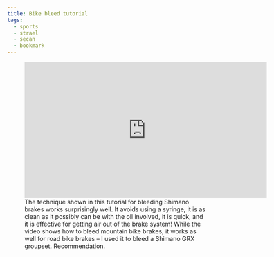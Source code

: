 ```yaml
---
title: Bike bleed tutorial
tags:
  - sports
  - strael
  - secan
  - bookmark
---
```

<figure>
<iframe width="560" height="315" src="https://www.youtube.com/embed/VhURlGrMZ-0?si=s23gKgm8thXYJFVi" title="YouTube video player" frameborder="0" allow="accelerometer; autoplay; clipboard-write; encrypted-media; gyroscope; picture-in-picture; web-share" referrerpolicy="strict-origin-when-cross-origin" allowfullscreen></iframe>
<figcaption>The technique shown in this tutorial for bleeding Shimano brakes works surprisingly well. It avoids using a syringe, it is as clean as it possibly can be with the oil involved, it is quick, and it is effective for getting air out of the brake system! While the video shows how to bleed mountain bike brakes, it works as well for road bike brakes – I used it to bleed a Shimano GRX groupset. Recommendation.</figcaption>
</figure>